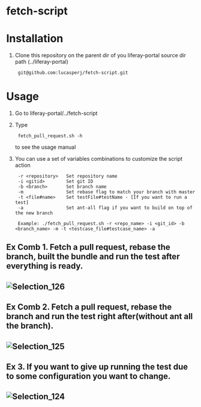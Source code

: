 # fetch-script

# Installation
1. Clone this repository on the parent dir of you liferay-portal source dir path (../liferay-portal)

		git@github.com:lucasperj/fetch-script.git

# Usage
1. Go to liferay-portal/../fetch-script 
2. Type 

		fetch_pull_request.sh -h
    to see the usage manual
3. You can use a set of variables combinations to customize the script action 

   
		-r <repository>   Set repository name
		-i <gitid>        Set git ID
		-b <branch>       Set branch name
		-m                Set rebase flag to match your branch with master
		-t <file#name>    Set testFile#testName - [If you want to run a test]
		-a                Set ant-all flag if you want to build on top of the new branch

		Example: ./fetch_pull_request.sh -r <repo_name> -i <git_id> -b <branch_name> -m -t <testcase_file#testcase_name> -a

Ex Comb 1. Fetch a pull request, rebase the branch, built the bundle and run the test after everything is ready.
---
![Selection_126](https://github.com/lucasperj/fetch-script/assets/52680028/c5a72154-d34a-4011-8f84-e3a3cdae818c)
---

Ex Comb 2. Fetch a pull request, rebase the branch and run the test right after(without ant all the branch).
---
![Selection_125](https://github.com/lucasperj/fetch-script/assets/52680028/75ae0471-a3cb-4843-87c0-ba749e87e944)
---

Ex 3. If you want to give up running the test due to some configuration you want to change.
---
![Selection_124](https://github.com/lucasperj/fetch-script/assets/52680028/f79dad14-8dc8-4095-9e62-23fd2258820b)
---
